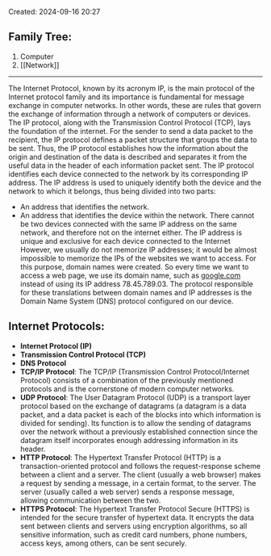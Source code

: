 Created: 2024-09-16 20:27
## Family Tree:
1. Computer
2. [[Network]]
-- -
The Internet Protocol, known by its acronym IP, is the main protocol of the Internet protocol family and its importance is fundamental for message exchange in computer networks. In other words, these are rules that govern the exchange of information through a network of computers or devices.
The IP protocol, along with the Transmission Control Protocol (TCP), lays the foundation of the internet. For the sender to send a data packet to the recipient, the IP protocol defines a packet structure that groups the data to be sent. Thus, the IP protocol establishes how the information about the origin and destination of the data is described and separates it from the useful data in the header of each information packet sent.
The IP protocol identifies each device connected to the network by its corresponding IP address. The IP address is used to uniquely identify both the device and the network to which it belongs, thus being divided into two parts:
* An address that identifies the network.
* An address that identifies the device within the network.
There cannot be two devices connected with the same IP address on the same network, and therefore not on the internet either. The IP address is unique and exclusive for each device connected to the Internet
However, we usually do not memorize IP addresses; it would be almost impossible to memorize the IPs of the websites we want to access. For this purpose, domain names were created. So every time we want to access a web page, we use its domain name, such as [google.com](http://google.com/) instead of using its IP address 78.45.789.03. The protocol responsible for these translations between domain names and IP addresses is the Domain Name System (DNS) protocol configured on our device.
## Internet Protocols:
- **Internet Protocol (IP)**
- **Transmission Control Protocol (TCP)**
- **DNS Protocol**
- **TCP/IP Protocol**: The TCP/IP (Transmission Control Protocol/Internet Protocol) consists of a combination of the previously mentioned protocols and is the cornerstone of modern computer networks.
- **UDP Protocol**: The User Datagram Protocol (UDP) is a transport layer protocol based on the exchange of datagrams (a datagram is a data packet, and a data packet is each of the blocks into which information is divided for sending). Its function is to allow the sending of datagrams over the network without a previously established connection since the datagram itself incorporates enough addressing information in its header.
- **HTTP Protocol**: The Hypertext Transfer Protocol (HTTP) is a transaction-oriented protocol and follows the request-response scheme between a client and a server. The client (usually a web browser) makes a request by sending a message, in a certain format, to the server. The server (usually called a web server) sends a response message, allowing communication between the two.
- **HTTPS Protocol**: The Hypertext Transfer Protocol Secure (HTTPS) is intended for the secure transfer of hypertext data. It encrypts the data sent between clients and servers using encryption algorithms, so all sensitive information, such as credit card numbers, phone numbers, access keys, among others, can be sent securely.